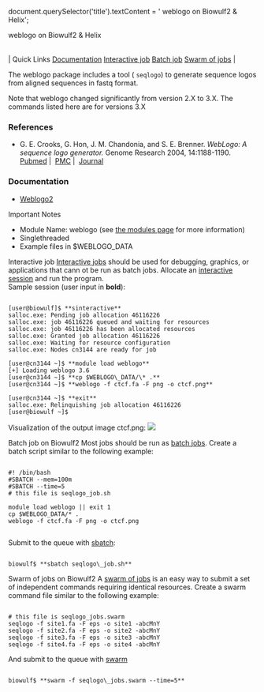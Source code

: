 

document.querySelector('title').textContent = ' weblogo on Biowulf2 &amp; Helix';

weblogo on Biowulf2 & Helix



|  |
| --- |
| 
Quick Links
[Documentation](#doc)
[Interactive job](#int)
[Batch job](#serial)
[Swarm of jobs](#swarm)
 |



The weblogo package includes a tool ( `seqlogo`) to generate
sequence logos from aligned sequences in fastq format.



Note that weblogo changed significantly from version 2.X to 3.X. The commands
listed here are for versions 3.X


### References


* G. E. Crooks, G. Hon, J. M. Chandonia, and S. E. Brenner. *WebLogo: A sequence 
 logo generator.* Genome Research 2004, 14:1188-1190. 
 [Pubmed](http://www.ncbi.nlm.nih.gov/pubmed/15173120) | 
 [PMC](http://www.ncbi.nlm.nih.gov/pmc/articles/PMC419797/) | 
 [Journal](http://genome.cshlp.org/content/14/6/1188.long)


### Documentation


* [Weblogo2](http://weblogo.berkeley.edu/)


Important Notes
* Module Name: weblogo (see [the modules page](/apps/modules.html) for more information)
* Singlethreaded
* Example files in $WEBLOGO\_DATA



Interactive job
[Interactive jobs](/docs/userguide.html#int) should be used for debugging, graphics, or applications that cann
ot be run as batch jobs.
Allocate an [interactive session](/docs/userguide.html#int) and run the program.   
Sample session (user input in **bold**):



```

[user@biowulf]$ **sinteractive**
salloc.exe: Pending job allocation 46116226
salloc.exe: job 46116226 queued and waiting for resources
salloc.exe: job 46116226 has been allocated resources
salloc.exe: Granted job allocation 46116226
salloc.exe: Waiting for resource configuration
salloc.exe: Nodes cn3144 are ready for job

[user@cn3144 ~]$ **module load weblogo**
[+] Loading weblogo 3.6
[user@cn3144 ~]$ **cp $WEBLOGO\_DATA/\* .**
[user@cn3144 ~]$ **weblogo -f ctcf.fa -F png -o ctcf.png**

[user@cn3144 ~]$ **exit**
salloc.exe: Relinquishing job allocation 46116226
[user@biowulf ~]$

```

Visualization of the output image ctcf.png:
![](/images/weblogo_fig1.png)


Batch job on Biowulf2
Most jobs should be run as [batch jobs](/docs/userguide.html#submit).
Create a batch script similar to the following example:



```

#! /bin/bash
#SBATCH --mem=100m
#SBATCH --time=5
# this file is seqlogo_job.sh

module load weblogo || exit 1
cp $WEBLOGO_DATA/* .
weblogo -f ctcf.fa -F png -o ctcf.png


```

Submit to the queue with [sbatch](/docs/userguide.html):



```

biowulf$ **sbatch seqlogo\_job.sh**

```



Swarm of jobs on Biowulf2
A [swarm of jobs](/apps/swarm.html) is an easy way to submit a set of independent commands requiring identical
 resources.
Create a swarm command file similar to the following example:



```

# this file is seqlogo_jobs.swarm
seqlogo -f site1.fa -F eps -o site1 -abcMnY
seqlogo -f site2.fa -F eps -o site2 -abcMnY
seqlogo -f site3.fa -F eps -o site3 -abcMnY
seqlogo -f site4.fa -F eps -o site4 -abcMnY

```

And submit to the queue with [swarm](/apps/swarm.html)



```

biowulf$ **swarm -f seqlogo\_jobs.swarm --time=5**

```







